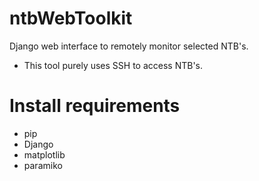 # ntbWebToolkit
Django web interface to remotely monitor selected NTB's.

- This tool purely uses SSH to access NTB's.

# Install requirements
- pip
- Django
- matplotlib
- paramiko
